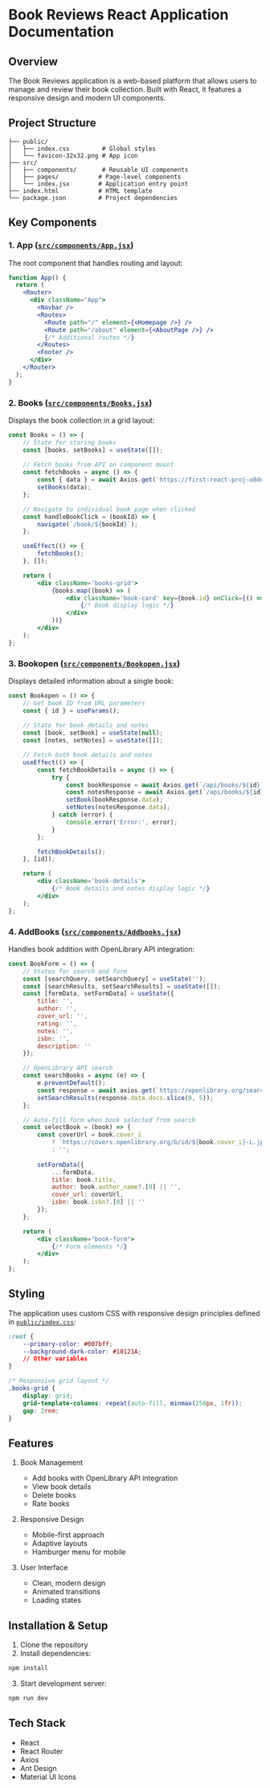 # Book Reviews React Application Documentation

## Overview
The Book Reviews application is a web-based platform that allows users to manage and review their book collection. Built with React, it features a responsive design and modern UI components.

## Project Structure

```
├── public/
│   ├── index.css         # Global styles
│   └── favicon-32x32.png # App icon
├── src/
│   ├── components/       # Reusable UI components
│   ├── pages/           # Page-level components
│   └── index.jsx        # Application entry point
├── index.html           # HTML template
└── package.json         # Project dependencies
```

## Key Components

### 1. App ([`src/components/App.jsx`](src/components/App.jsx))
The root component that handles routing and layout:

```jsx
function App() {
  return (
    <Router>
      <div className="App">
        <Navbar />
        <Routes>
          <Route path="/" element={<Homepage />} />
          <Route path="/about" element={<AboutPage />} />
          {/* Additional routes */}
        </Routes>
        <Footer />
      </div>
    </Router>
  );
}
```

### 2. Books ([`src/components/Books.jsx`](src/components/Books.jsx))
Displays the book collection in a grid layout:

```jsx
const Books = () => {
    // State for storing books
    const [books, setBooks] = useState([]);
    
    // Fetch books from API on component mount
    const fetchBooks = async () => {
        const { data } = await Axios.get('https://first-react-proj-o8de.vercel.app/api/books/');
        setBooks(data);
    };

    // Navigate to individual book page when clicked
    const handleBookClick = (bookId) => {
        navigate(`/book/${bookId}`);
    };

    useEffect(() => {
        fetchBooks();
    }, []);

    return (
        <div className='books-grid'>
            {books.map((book) => (
                <div className='book-card' key={book.id} onClick={() => handleBookClick(book.id)}>
                    {/* Book display logic */}
                </div>
            ))}
        </div>
    );
};
```

### 3. Bookopen ([`src/components/Bookopen.jsx`](src/components/Bookopen.jsx))
Displays detailed information about a single book:

```jsx
const Bookopen = () => {
    // Get book ID from URL parameters
    const { id } = useParams();
    
    // State for book details and notes
    const [book, setBook] = useState(null);
    const [notes, setNotes] = useState([]);

    // Fetch both book details and notes
    useEffect(() => {
        const fetchBookDetails = async () => {
            try {
                const bookResponse = await Axios.get(`/api/books/${id}`);
                const notesResponse = await Axios.get(`/api/books/${id}/notes`);
                setBook(bookResponse.data);
                setNotes(notesResponse.data);
            } catch (error) {
                console.error('Error:', error);
            }
        };

        fetchBookDetails();
    }, [id]);

    return (
        <div className='book-details'>
            {/* Book details and notes display logic */}
        </div>
    );
};
```

### 4. AddBooks ([`src/components/Addbooks.jsx`](src/components/Addbooks.jsx))
Handles book addition with OpenLibrary API integration:

```jsx
const BookForm = () => {
    // States for search and form
    const [searchQuery, setSearchQuery] = useState('');
    const [searchResults, setSearchResults] = useState([]);
    const [formData, setFormData] = useState({
        title: '',
        author: '',
        cover_url: '',
        rating: '',
        notes: '',
        isbn: '',
        description: ''
    });

    // OpenLibrary API search
    const searchBooks = async (e) => {
        e.preventDefault();
        const response = await axios.get(`https://openlibrary.org/search.json?q=${searchQuery}`);
        setSearchResults(response.data.docs.slice(0, 5));
    };

    // Auto-fill form when book selected from search
    const selectBook = (book) => {
        const coverUrl = book.cover_i 
            ? `https://covers.openlibrary.org/b/id/${book.cover_i}-L.jpg`
            : '';
        
        setFormData({
            ...formData,
            title: book.title,
            author: book.author_name?.[0] || '',
            cover_url: coverUrl,
            isbn: book.isbn?.[0] || ''
        });
    };

    return (
        <div className="book-form">
            {/* Form elements */}
        </div>
    );
};
```

## Styling
The application uses custom CSS with responsive design principles defined in [`public/index.css`](public/index.css):

```css
:root {
    --primary-color: #007bff;
    --background-dark-color: #10121A;
    // Other variables
}

/* Responsive grid layout */
.books-grid {
    display: grid;
    grid-template-columns: repeat(auto-fill, minmax(250px, 1fr));
    gap: 2rem;
}
```

## Features
1. Book Management
   - Add books with OpenLibrary API integration
   - View book details
   - Delete books
   - Rate books

2. Responsive Design
   - Mobile-first approach
   - Adaptive layouts
   - Hamburger menu for mobile

3. User Interface
   - Clean, modern design
   - Animated transitions
   - Loading states

## Installation & Setup
1. Clone the repository
2. Install dependencies:
```sh
npm install
```
3. Start development server:
```sh
npm run dev
```

## Tech Stack
- React
- React Router
- Axios
- Ant Design
- Material UI Icons
